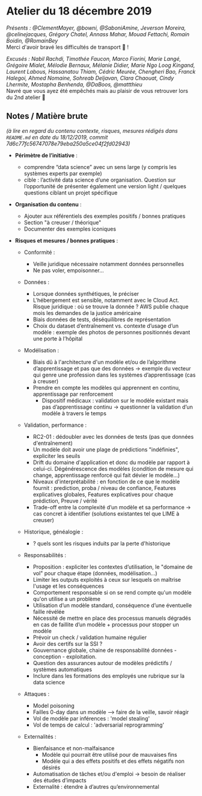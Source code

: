 # Atelier du 18 décembre 2019

_Présents : @ClementMayer, @bowni, @SaboniAmine, Jeverson Moreira, @celinejacques, Grégory Chatel, Annass Mahar, Mouad Fettachi, Romain Boidin, @RomainBey_  
Merci d'avoir bravé les difficultés de transport :muscle: !

_Excusés : Nabil Rachdi, Timothée Faucon, Marco Fiorini, Marie Langé, Grégoire Mialet, Mélodie Bernaux, Mélanie Didier, Marie Ngo Loog Kingand, Laurent Labous, Hassanatou Thiam, Cédric Meurée, Chengheri Bao, Franck Halegoi, Ahmed Nomaine, Sohreab Deljavan, Clara Chaouat, Cindy Lhermite, Mostapha Benhenda, @DaBoos, @mattthieu_  
Navré que vous ayez été empêchés mais au plaisir de vous retrouver lors du 2nd atelier :crossed_fingers:

## Notes / Matière brute

_(à lire en regard du contenu contexte, risques, mesures rédigés dans `README.md` en date du 18/12/2019, commit 7d6c77fc56747078e79eba250a5ce04f2fd02943)_

- **Périmètre de l’initiative** :
    - comprendre “data science” avec un sens large (y compris les systèmes experts par exemple)
    - cible : l’activité data science d’une organisation. Question sur l’opportunité de présenter également une version light / quelques questions ciblant un projet spécifique

- **Organisation du contenu** :

    - Ajouter aux référentiels des exemples positifs / bonnes pratiques
    - Section "à creuser / théorique"
    - Documenter des exemples iconiques

- **Risques et mesures / bonnes pratiques** :

    - Conformité :
        - Veille juridique nécessaire notamment données personnelles
        - Ne pas voler, empoisonner...

    - Données :
        - Lorsque données synthétiques, le préciser
        - L'hébergement est sensible, notamment avec le Cloud Act. Risque juridique : où se trouve la donnée ? AWS publie chaque mois les demandes de la justice américaine
        - Biais données de tests, déséquilibres de représentation
        - Choix du dataset d’entraînement vs. contexte d’usage d’un modèle : exemple des photos de personnes positionnés devant une porte à l’hôpital

    - Modélisation :
        - Biais dû à l'architecture d'un modèle et/ou de l’algorithme d’apprentissage et pas que des données → exemple du vecteur qui genre une profession dans les systèmes d’apprentissage (cas à creuser)
        - Prendre en compte les modèles qui apprennent en continu, apprentissage par renforcement
            - Dispositif médicaux : validation sur le modèle existant mais pas d’apprentissage continu → questionner la validation d’un modèle à travers le temps

    - Validation, performance :
        - RC2-01 : dédoubler avec les données de tests (pas que données d'entraînement)
        - Un modèle doit avoir une plage de prédictions "indéfinies", expliciter les seuils
        - Drift du domaine d'application et donc du modèle par rapport à celui-ci. Dégénérescence des modèles (condition de mesure qui change, apprentissage renforcé qui fait dévier le modèle…)
        - Niveaux d'interprétabilité : en fonction de ce que le modèle fournit : prediction, proba / niveau de confiance, Features explicatives globales, Features explicatives pour chaque prédiction, Preuve / vérité
        - Trade-off entre la complexité d’un modèle et sa performance → cas concret à identifier (solutions existantes tel que LIME à creuser)

    - Historique, généalogie :
        -  ? quels sont les risques induits par la perte d'historique

    - Responsabilités :
        - Proposition : expliciter les contextes d’utilisation, le "domaine de vol" pour chaque étape (données, modélisation...)
        - Limiter les outputs exploités à ceux sur lesquels on maîtrise l'usage et les conséquences
        - Comportement responsable si on se rend compte qu'un modèle qu'on utilise a un problème
        - Utilisation d’un modèle standard, conséquence d’une éventuelle faille révélée
        - Nécessité de mettre en place des processus manuels dégradés en cas de faillite d’un modèle + processus pour stopper un modèle
        - Prévoir un check / validation humaine régulier
        - Avoir des certifs sur la SSI ?
        - Gouvernance globale, chaine de responsabilité données - conception - exploitation. 
        - Question des assurances autour de modèles prédictifs / systèmes automatiques
        - Inclure dans les formations des employés une rubrique sur la data science

    - Attaques :
        - Model poisoning
        - Failles 0-day dans un modèle --> faire de la veille, savoir réagir
        - Vol de modèle par inférences : 'model stealing'
        - Vol de temps de calcul : 'adversarial reprogramming'

    - Externalités :
        - Bienfaisance et non-malfaisance
            - Modèle qui pourrait être utilisé pour de mauvaises fins
            - Modèle qui a des effets positifs et des effets négatifs non désirés 
        - Automatisation de tâches et/ou d'emploi → besoin de réaliser des études d’impacts 
        - Externalité : étendre à d’autres qu’environnemental